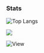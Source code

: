 ### Stats
[Hide]: <> (![Andy's GitHub stats]https://github-readme-stats.vercel.app/api?username=CS-Andy&show_icons=true&theme=nord)

![Top Langs](https://github-readme-stats.vercel.app/api/top-langs/?username=CS-Andy&layout=compact&theme=nord)

![](https://github.com/CS-Andy/github-stats/blob/master/generated/languages.svg)

![View](https://komarev.com/ghpvc/?username=CS-Andy)
